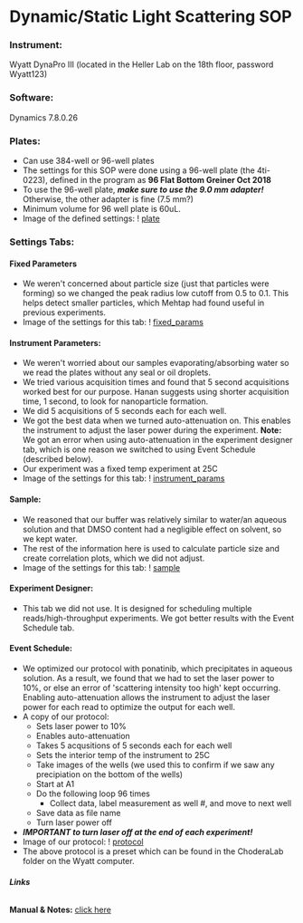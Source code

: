 # **Dynamic/Static Light Scattering SOP**

### **Instrument:** 
   Wyatt DynaPro III (located in the Heller Lab on the 18th floor, password Wyatt123)
### **Software:** 
  Dynamics 7.8.0.26

### **Plates:**
- Can use 384-well or 96-well plates
- The settings for this SOP were done using a 96-well plate (the 4ti-0223), defined in the program as **96 Flat Bottom Greiner Oct 2018**
- To use the 96-well plate, **_make sure to use the 9.0 mm adapter!_** Otherwise, the other adapter is fine (7.5 mm?)
- Minimum volume for 96 well plate is 60uL.
- Image of the defined settings: 
! [plate](https://github.com/choderalab/wetlab-protocols/blob/master/wetlab_SOP_binder/DLS_SLS_SOP/images/plate.png)

### **Settings Tabs:**
#### **Fixed Parameters**
- We weren't concerned about particle size (just that particles were forming) so we changed the peak radius low cutoff from 0.5 to 0.1. This helps detect smaller particles, which Mehtap had found useful in previous experiments.
- Image of the settings for this tab:
! [fixed_params](https://github.com/choderalab/wetlab-protocols/blob/master/wetlab_SOP_binder/DLS_SLS_SOP/images/fixed_params.png)

#### **Instrument Parameters:**
- We weren't worried about our samples evaporating/absorbing water so we read the plates without any seal or oil droplets.
- We tried various acquisition times and found that 5 second acquisitions worked best for our purpose. Hanan suggests using shorter acquisition time, 1 second, to look for nanoparticle formation. 
- We did 5 acquisitions of 5 seconds each for each well. 
- We got the best data when we turned auto-attenuation on. This enables the instrument to adjust the laser power during the experiment. **Note:** We got an error when using auto-attenuation in the experiment designer tab, which is one reason we switched to using Event Schedule (described below).
- Our experiment was a fixed temp experiment at 25C
- Image of the settings for this tab:
! [instrument_params](https://github.com/choderalab/wetlab-protocols/blob/master/wetlab_SOP_binder/DLS_SLS_SOP/images/instrument_params.png)

#### **Sample:**
- We reasoned that our buffer was relatively similar to water/an aqueous solution and that DMSO content had a negligible effect on solvent, so we kept water. 
- The rest of the information here is used to calculate particle size and create correlation plots, which we did not adjust.
- Image of the settings for this tab:
! [sample](https://github.com/choderalab/wetlab-protocols/blob/master/wetlab_SOP_binder/DLS_SLS_SOP/images/sample.png)

#### **Experiment Designer:**
- This tab we did not use. It is designed for scheduling multiple reads/high-throughput experiments. We got better results with the Event Schedule tab.

#### **Event Schedule:**
- We optimized our protocol with ponatinib, which precipitates in aqueous solution. As a result, we found that we had to set the laser power to 10%, or else an error of 'scattering intensity too high' kept occurring. Enabling auto-attenuation allows the instrument to adjust the laser power for each read to optimize the output for each well. 
- A copy of our protocol:
  - Sets laser power to 10%
  - Enables auto-attenuation
  - Takes 5 acqusitions of 5 seconds each for each well
  - Sets the interior temp of the instrument to 25C
  - Take images of the wells (we used this to confirm if we saw any precipiation on the bottom of the wells)
  - Start at A1
  - Do the following loop 96 times
    - Collect data, label measurement as well #, and move to next well
  - Save data as file name
  - Turn laser power off
- **_IMPORTANT to turn laser off at the end of each experiment!_**
- Image of our protocol:
! [protocol](https://github.com/choderalab/wetlab-protocols/blob/master/wetlab_SOP_binder/DLS_SLS_SOP/images/protocol.png)
- The above protocol is a preset which can be found in the ChoderaLab folder on the Wyatt computer. 


###### **Links**
**Manual & Notes:** [click here](https://drive.google.com/drive/folders/1Xeypb6MHBMH-DtyhyhJ167ITKI6SkZzM)
